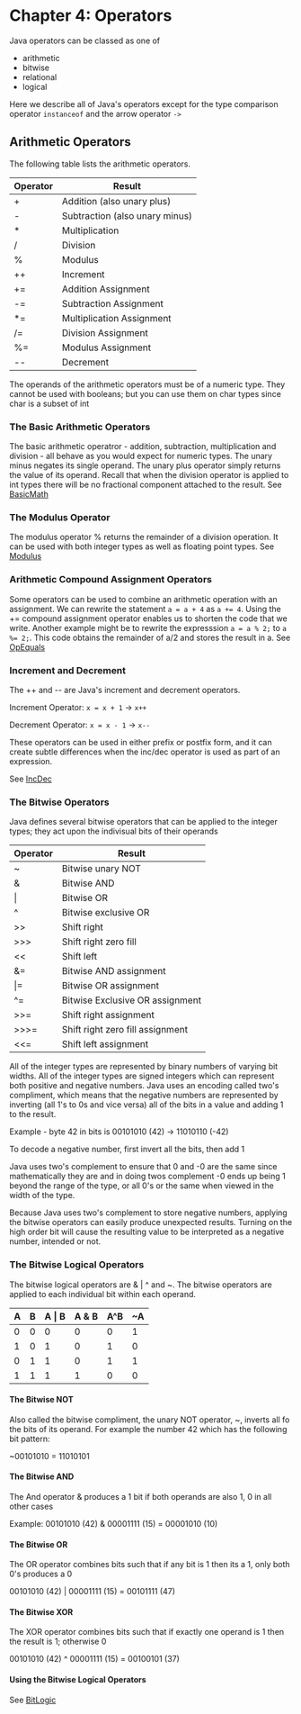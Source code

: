 # Chapter 4: Operators

Java operators can be classed as one of

- arithmetic
- bitwise
- relational
- logical

Here we describe all of Java's operators except for the type comparison operator `instanceof` and the arrow operator `->`

## Arithmetic Operators

The following table lists the arithmetic operators.

| Operator | Result                         |
| -------- | ------------------------------ |
| +        | Addition (also unary plus)     |
| -        | Subtraction (also unary minus) |
| \*       | Multiplication                 |
| /        | Division                       |
| %        | Modulus                        |
| ++       | Increment                      |
| +=       | Addition Assignment            |
| -=       | Subtraction Assignment         |
| \*=      | Multiplication Assignment      |
| /=       | Division Assignment            |
| %=       | Modulus Assignment             |
| --       | Decrement                      |

The operands of the arithmetic operators must be of a numeric type. They cannot be used with booleans; but you can use them on char types since char is a subset of int

### The Basic Arithmetic Operators

The basic arithmetic operatror - addition, subtraction, multiplication and division - all behave as you would expect for numeric types. The unary minus negates its single operand. The unary plus operator simply returns the value of its operand. Recall that when the division operator is applied to int types there will be no fractional component attached to the result. See [BasicMath](code/BasicMath.java)

### The Modulus Operator

The modulus operator % returns the remainder of a division operation. It can be used with both integer types as well as floating point types. See [Modulus](code/Modulus.java)

### Arithmetic Compound Assignment Operators

Some operators can be used to combine an arithmetic operation with an assignment. We can rewrite the statement `a = a + 4` as `a += 4`. Using the += compound assignment operator enables us to shorten the code that we write. Another example might be to rewrite the expresssion `a = a % 2;` to `a %= 2;`. This code obtains the remainder of a/2 and stores the result in a. See [OpEquals](code/OpEquals.java)

### Increment and Decrement

The ++ and -- are Java's increment and decrement operators.

Increment Operator: `x = x + 1` -> `x++`

Decrement Operator: `x = x - 1` -> `x--`

These operators can be used in either prefix or postfix form, and it can create subtle differences when the inc/dec operator is used as part of an expression.

See [IncDec](code/IncDec.java)

### The Bitwise Operators

Java defines several bitwise operators that can be applied to the integer types; they act upon the indivisual bits of their operands

| Operator | Result                           |
| -------- | -------------------------------- |
| ~        | Bitwise unary NOT                |
| &        | Bitwise AND                      |
| \|       | Bitwise OR                       |
| ^        | Bitwise exclusive OR             |
| >>       | Shift right                      |
| >>>      | Shift right zero fill            |
| <<       | Shift left                       |
| &=       | Bitwise AND assignment           |
| \|=      | Bitwise OR assignment            |
| ^=       | Bitwise Exclusive OR assignment  |
| >>=      | Shift right assignment           |
| >>>=     | Shift right zero fill assignment |
| <<=      | Shift left assignment            |

All of the integer types are represented by binary numbers of varying bit widths. All of the integer types are signed integers which can represent both positive and negative numbers. Java uses an encoding called two's compliment, which means that the negative numbers are represented by inverting (all 1's to 0s and vice versa) all of the bits in a value and adding 1 to the result.

Example - byte 42 in bits is 00101010 (42) -> 11010110 (-42)

To decode a negative number, first invert all the bits, then add 1

Java uses two's complement to ensure that 0 and -0 are the same since mathematically they are and in doing twos complement -0 ends up being 1 beyond the range of the type, or all 0's or the same when viewed in the width of the type.

Because Java uses two's complement to store negative numbers, applying the bitwise operators can easily produce unexpected results. Turning on the high order bit will cause the resulting value to be interpreted as a negative number, intended or not.

### The Bitwise Logical Operators

The bitwise logical operators are & | ^ and ~. The bitwise operators are applied to each individual bit within each operand.

| A   | B   | A \| B | A & B | A^B | ~A  |
| --- | --- | ------ | ----- | --- | --- |
| 0   | 0   | 0      | 0     | 0   | 1   |
| 1   | 0   | 1      | 0     | 1   | 0   |
| 0   | 1   | 1      | 0     | 1   | 1   |
| 1   | 1   | 1      | 1     | 0   | 0   |

#### The Bitwise NOT

Also called the bitwise compliment, the unary NOT operator, ~, inverts all fo the bits of its operand. For example the number 42 which has the following bit pattern:

~00101010 = 11010101

#### The Bitwise AND

The And operator & produces a 1 bit if both operands are also 1, 0 in all other cases

Example: 00101010 (42) & 00001111 (15) = 00001010 (10)

#### The Bitwise OR

The OR operator combines bits such that if any bit is 1 then its a 1, only both 0's produces a 0

00101010 (42) | 00001111 (15) = 00101111 (47)

#### The Bitwise XOR

The XOR operator combines bits such that if exactly one operand is 1 then the result is 1; otherwise 0

00101010 (42) ^ 00001111 (15) = 00100101 (37)

#### Using the Bitwise Logical Operators

See [BitLogic](code/BitLogic.java)
